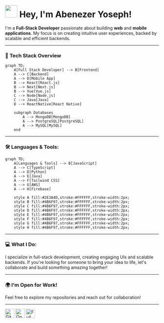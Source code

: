# <img src="https://media.giphy.com/media/hvRJCLFzcasrR4ia7z/giphy.gif" width="40px"/> **Hey, I'm Abenezer Yoseph!**

I'm a **Full-Stack Developer** passionate about building **web** and **mobile applications**. My focus is on creating intuitive user experiences, backed by scalable and efficient backends.

---

### 🚀 **Tech Stack Overview**

```mermaid
graph TD;
    A[Full Stack Developer] --> B[Frontend]
    A --> C[Backend]
    A --> D[Mobile App]
    B --> React[React.js]
    B --> Next[Next.js]
    B --> Vue[Vue.js]
    C --> Node[Node.js]
    C --> Java[Java]
    D --> ReactNative[React Native]
    
    subgraph Databases
        A --> MongoDB[MongoDB]
        A --> PostgreSQL[PostgreSQL]
        A --> MySQL[MySQL]
    end

```

---
### 🛠️ **Languages & Tools**:

```mermaid
graph TD;
    A[Languages & Tools] --> B[JavaScript]
    A --> C[TypeScript]
    A --> D[Python]
    A --> E[Java]
    A --> F[Tailwind CSS]
    A --> G[AWS]
    A --> H[Firebase]
    
    style A fill:#2E3A4D,stroke:#FFFFFF,stroke-width:2px;
    style B fill:#4B6F97,stroke:#FFFFFF,stroke-width:2px;
    style C fill:#4B6F97,stroke:#FFFFFF,stroke-width:2px;
    style D fill:#4B6F97,stroke:#FFFFFF,stroke-width:2px;
    style E fill:#4B6F97,stroke:#FFFFFF,stroke-width:2px;
    style F fill:#4B6F97,stroke:#FFFFFF,stroke-width:2px;
    style G fill:#4B6F97,stroke:#FFFFFF,stroke-width:2px;
    style H fill:#4B6F97,stroke:#FFFFFF,stroke-width:2px;
```
---

### 💻 **What I Do**:  
I specialize in full-stack development, creating engaging UIs and scalable backends. If you're looking for someone to bring your idea to life, let's collaborate and build something amazing together! 

---

### 🌍 **I'm Open for Work!**  
Feel free to explore my repositories and reach out for collaboration! 

---

<!-- Icons -->
<img src="https://cdn-icons-png.flaticon.com/512/25/25231.png" alt="GitHub" width="30" style="vertical-align: middle;"/>
<img src="https://cdn-icons-png.flaticon.com/512/2702/2702002.png" alt="Open for Collaboration" width="30" style="vertical-align: middle;"/>
<img src="https://cdn-icons-png.flaticon.com/512/877/877614.png" alt="Full Stack Developer" width="30" style="vertical-align: middle;"/>


